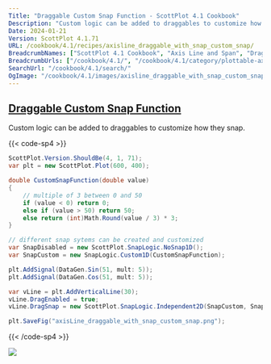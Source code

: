 ```yaml
---
Title: "Draggable Custom Snap Function - ScottPlot 4.1 Cookbook"
Description: "Custom logic can be added to draggables to customize how they snap."
Date: 2024-01-21
Version: ScottPlot 4.1.71
URL: /cookbook/4.1/recipes/axisline_draggable_with_snap_custom_snap/
BreadcrumbNames: ["ScottPlot 4.1 Cookbook", "Axis Line and Span", "Draggable Custom Snap Function"]
BreadcrumbUrls: ["/cookbook/4.1/", "/cookbook/4.1/category/plottable-axis-line-and-span", "/cookbook/4.1/recipes/axisline_draggable_with_snap_custom_snap/"]
SearchUrl: "/cookbook/4.1/search/"
OgImage: "/cookbook/4.1/images/axisline_draggable_with_snap_custom_snap.png"
---
```


<h2><a id='draggable-custom-snap-function' href='/cookbook/4.1/recipes/axisline_draggable_with_snap_custom_snap/'>Draggable Custom Snap Function</a></h2>

Custom logic can be added to draggables to customize how they snap.

{{< code-sp4 >}}

```cs
ScottPlot.Version.ShouldBe(4, 1, 71);
var plt = new ScottPlot.Plot(600, 400);

double CustomSnapFunction(double value)
{
    // multiple of 3 between 0 and 50
    if (value < 0) return 0;
    else if (value > 50) return 50;
    else return (int)Math.Round(value / 3) * 3;
}

// different snap sytems can be created and customized 
var SnapDisabled = new ScottPlot.SnapLogic.NoSnap1D();
var SnapCustom = new SnapLogic.Custom1D(CustomSnapFunction);

plt.AddSignal(DataGen.Sin(51, mult: 5));
plt.AddSignal(DataGen.Cos(51, mult: 5));

var vLine = plt.AddVerticalLine(30);
vLine.DragEnabled = true;
vLine.DragSnap = new ScottPlot.SnapLogic.Independent2D(SnapCustom, SnapDisabled);

plt.SaveFig("axisLine_draggable_with_snap_custom_snap.png");
```

{{< /code-sp4 >}}

<img src='../../images/axisline_draggable_with_snap_custom_snap.png' class='d-block mx-auto my-5' />


